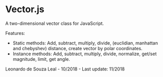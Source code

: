 # Vector.js
A two-dimensional vector class for JavaScript.

Features:
- Static methods:
Add, subtract, multiply, divide, (euclidian, manhattan and 
chebyshev) distance, create vector by polar coordinates.
- Instance methods:
Add, subtract, multiply, divide, normalize, get/set magnitude,
limit, get angle.

Leonardo de Souza Leal - 10/2018 - Last update: 11/2018
